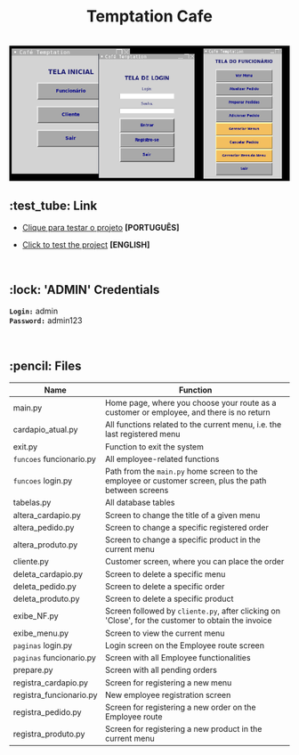 <div align="center">
  <h1>Temptation Cafe</h1> 
  <br>
  <img src="cafe2.png">
</div>

 <h2>:test_tube: Link</h2>

 - [Clique para testar o projeto](https://replit.com/@KarenKnup/Projeto-Cafe-Temptation) **[PORTUGUÊS]**

 - [Click to test the project](https://replit.com/@KarenKnup/Project-Coffee-Temptation) **[ENGLISH]**
<br>

 <h2>:lock: 'ADMIN' Credentials</h2>
 
**`Login:`** admin
<br>
**`Password:`** admin123

<br>
 
 <h2>:pencil: Files</h2>
 
 Name | Function 
---- | --------- 
main.py | Home page, where you choose your route as a customer or employee, and there is no return
cardapio_atual.py | All functions related to the current menu, i.e. the last registered menu
exit.py | Function to exit the system 
`funcoes` funcionario.py | All employee-related functions 
`funcoes` login.py | Path from the `main.py` home screen to the employee or customer screen, plus the path between screens  
tabelas.py | All database tables
altera_cardapio.py | Screen to change the title of a given menu
altera_pedido.py | Screen to change a specific registered order
altera_produto.py | Screen to change a specific product in the current menu
cliente.py | Customer screen, where you can place the order
deleta_cardapio.py | Screen to delete a specific menu
deleta_pedido.py | Screen to delete a specific order
deleta_produto.py | Screen to delete a specific product
exibe_NF.py | Screen followed by `cliente.py`, after clicking on 'Close', for the customer to obtain the invoice
exibe_menu.py | Screen to view the current menu
`paginas` login.py | Login screen on the Employee route screen
`paginas` funcionario.py | Screen with all Employee functionalities
prepare.py | Screen with all pending orders
registra_cardapio.py | Screen for registering a new menu
registra_funcionario.py | New employee registration screen
registra_pedido.py | Screen for registering a new order on the Employee route
registra_produto.py | Screen for registering a new product in the current menu
